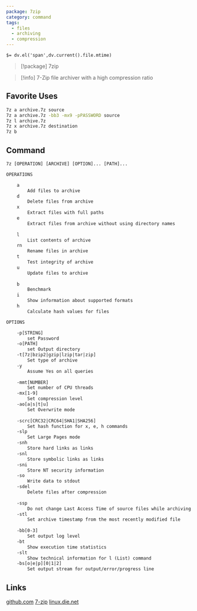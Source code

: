 ```yaml
---
package: 7zip
category: command
tags:
  - files
  - archiving
  - compression
---
```


`$= dv.el('span',dv.current().file.mtime)`
> [!package] 7zip

> [!info] 7-Zip file archiver with a high compression ratio

## Favorite Uses
```sh
7z a archive.7z source
7z a archive.7z -bb3 -mx9 -pPASSWORD source
7z l archive.7z
7z x archive.7z destination
7z b
```

## Command
```txt
7z [OPERATION] [ARCHIVE] [OPTION]... [PATH]...

OPERATIONS

	a
		Add files to archive
	d
		Delete files from archive
	x
		Extract files with full paths
	e
		Extract files from archive without using directory names
	
	l
		List contents of archive
	rn
		Rename files in archive
	t
		Test integrity of archive
	u
		Update files to archive
	
	b
		Benchmark
	i
		Show information about supported formats
	h
		Calculate hash values for files

OPTIONS

	-p[STRING]
		set Password
	-o[PATH]
		set Output directory
	-t[7z|bzip2|gzip|lzip|tar|zip]
		Set type of archive
	-y
		Assume Yes on all queries
	
	-mmt[NUMBER]
		Set number of CPU threads
	-mx[1-9]
		Set compression level
	-ao[a|s|t|u]
		Set Overwrite mode
	
	-scrc[CRC32|CRC64|SHA1|SHA256]
		Set hash function for x, e, h commands
	-slp
		Set Large Pages mode
	-snh
		Store hard links as links
	-snl
		Store symbolic links as links
	-sni
		Store NT security information
	-so
		Write data to stdout
	-sdel
		Delete files after compression
	
	-ssp
		Do not change Last Access Time of source files while archiving
	-stl
		Set archive timestamp from the most recently modified file
	
	-bb[0-3]
		Set output log level
	-bt
		Show execution time statistics
	-slt
		Show technical information for l (List) command
	-bs[o|e|p][0|1|2]
		Set output stream for output/error/progress line
```

## Links
[github.com](https://github.com/ip7z/7zip)
[7-zip](https://www.7-zip.org/)
[linux.die.net](https://linux.die.net/man/1/7z)

